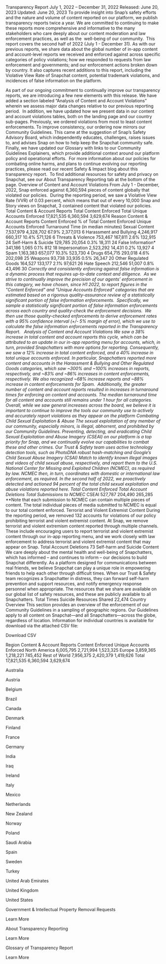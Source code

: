 Transparency Report
July 1, 2022 – December 31, 2022
Released:
June 20, 2023
Updated:
June 20, 2023
To provide insight into Snap’s safety efforts and the nature and volume of content reported on our platform, we publish transparency reports twice a year. We are committed to continuing to make these reports more comprehensive and informative to the many stakeholders who care deeply about our content moderation and law enforcement practices, as well as the  well-being of our community. 
This report covers the second half of 2022 (July 1 - December 31). As with our previous reports, we share data about the global number of in-app content and account-level reports we received and enforced against across specific categories of policy violations; how we responded to requests from law enforcement and governments; and our enforcement actions broken down by country. It also captures recent additions to this report, including the Violative View Rate of Snapchat content, potential trademark violations, and incidences of false information on the platform.

As part of our ongoing commitment to continually improve our transparency reports, we are introducing a few new elements with this release. We have added a section labeled “Analysis of Content and Account Violations” wherein we assess major data changes relative to our previous reporting period. 
In addition, we have updated how we present data in our content and account violations tables, both on the landing page and our country sub-pages. Previously, we ordered violations from most to least content enforcements. To improve consistency, our ordering now mirrors our Community Guidelines. This came at the suggestion of Snap’s Safety Advisory Board, which independently educates, challenges, raises issues to, and advises Snap on how to help keep the Snapchat community safe.
Finally, we have updated our Glossary with links to our Community Guidelines Explainers, which provide additional context around our platform policy and operational efforts. 
For more information about our policies for combating online harms, and plans to continue evolving our reporting practices, please read our recent Safety & Impact blog about this transparency report. 
To find additional resources for safety and privacy on Snapchat, see our About Transparency Reporting tab at the bottom of the page.
Overview of Content and Account Violations
From July 1 - December, 2022, Snap enforced against 6,360,594 pieces of content globally that violated our policies. 
During the reporting period, we saw a Violative View Rate (VVR) of 0.03 percent, which means that out of every 10,000 Snap and Story views on Snapchat, 3 contained content that violated our policies.
Total Content & Account Reports	Total Content Enforced	Total Unique Accounts Enforced
17,821,535	6,360,594	3,629,674
Reason	Content & Account Reports	Content Enforced	% of Total Content Enforced	Unique Accounts Enforced	Turnaround Time (in median minutes)
Sexual Content	7,537,979	4,328,702	67.9%	2,377,013	6
Harassment and Bullying	4,246,917	660,317	10.4%	571,126	6
Threats & Violence	753,467	167,811	2.6%	132,915	24
Self-Harm & Suicide	129,785	20,054	0.3%	18,311	24
False Information*	341,186	1,065	0.1%	812	18
Impersonation	2,523,292	14,431	0.2%	13,927	4
Spam	1,163,383	657,077	10.3%	523,730	4
Drugs	654,715	293,018	4.6%	202,098	25
Weapons	93,738	33,935	0.5%	26,347	20
Other Regulated Goods	164,527	133,177	2.1%	97,621	26
Hate Speech	212,546	51,007	0.8%	43,496	30
*Correctly and consistently enforcing against false information is a dynamic process that requires up-to-date context and diligence.  As we strive to continually improve the precision of our agents’ enforcement in this category, we have chosen, since H1 2022, to report figures in the "Content Enforced" and "Unique Accounts Enforced" categories that are estimated based on a rigorous quality-assurance review of a statistically significant portion of false information enforcements.  Specifically, we sample a statistically significant portion of false information enforcements across each country and quality-check the enforcement decisions.  We then use those quality-checked enforcements to derive enforcement rates with a 95% confidence interval (+/- 5% margin of error), which we use to calculate the false information enforcements reported in the Transparency Report.  
Analysis of Content and Account Violations
We saw a 38% increase in total content and account reports this cycle, which can be attributed to an update in our in-app reporting menu for accounts, which, in turn, provided Snapchatters with more options for reporting. Consequently, we saw a 12% increase in total content enforced, and a 40% increase in total unique accounts enforced. In particular, Snapchatters reported more content and accounts in the Harassment & Bullying and Other Regulated Goods categories, which saw ~300% and ~100% increases in reports, respectively, and ~83% and ~86% increases in content enforcements, respectively. We also recognized ~68% increase reports and ~88% increase in content enforcements for Spam. 
Additionally, the greater number of content and account reports resulted in increases in turnaround times for enforcing on content and accounts. The median turnaround time for all content and accounts still remains under 1 hour for all categories.    
Overall, while we saw general increases across the board, we believe it is important to continue to improve the tools our community use to actively and accurately report violations as they appear on the platform
Combating Child Sexual Exploitation & Abuse
The sexual exploitation of any member of our community, especially minors, is illegal, abhorrent, and prohibited by our Community Guidelines. Preventing, detecting, and eradicating Child Sexual Exploitation and Abuse Imagery (CSEAI) on our platform is a top priority for Snap, and we continually evolve our capabilities to combat these and other crimes.
Our Trust & Safety team uses active technology detection tools, such as PhotoDNA robust hash-matching and Google’s Child Sexual Abuse Imagery (CSAI) Match to identify known illegal images and videos of child sexual abuse, respectively, and report them to the U.S. National Center for Missing and Exploited Children (NCMEC), as required by law. NCMEC then, in turn, coordinates with domestic or international law enforcement, as required.
In the second half of 2022, we proactively detected and actioned 94 percent of the total child sexual exploitation and abuse violations reported here.
	Total Content Enforced	Total Account Deletions	Total Submissions to NCMEC*
CSEAI	527,787	204,490	265,285
**Note that each submission to NCMEC can contain multiple pieces of content. The total individual pieces of media submitted to NCMEC is equal to our total content enforced.
Terrorist and Violent Extremist Content
During the reporting period, we removed 132 accounts for violations of our policy prohibiting terrorist and violent extremist content.
At Snap, we remove terrorist and violent extremism content reported through multiple channels. These include encouraging users to report terrorist and violent extremist content through our in-app reporting menu, and we work closely with law enforcement to address terrorist and violent extremist content that may appear on Snap.
Total Account Deletions
73
Self-harm and Suicide Content
We care deeply about the mental health and well-being of Snapchatters, which has informed – and continues to inform – our decisions to build Snapchat differently. As a platform designed for communications between real friends, we believe Snapchat can play a unique role in empowering friends to help each other through difficult times.
When our Trust & Safety team recognizes a Snapchatter in distress, they can forward self-harm prevention and support resources, and notify emergency response personnel when appropriate. The resources that we share are available on our global list of safety resources, and these are publicly available to all Snapchatters.
Total Times Suicide Resources Shared
22,474
Country Overview
This section provides an overview of the enforcement of our Community Guidelines in a sampling of geographic regions. Our Guidelines apply to all content on Snapchat—and all Snapchatters—across the globe, regardless of location.
Information for individual countries is available for download via the attached CSV file:

Download CSV

Region	Content & Account Reports	Content Enforced	Unique Accounts Enforced
North America	6,005,795	2,721,994	1,523,325
Europe	3,859,365	1,218,221	745,452
Rest of World	7,956,375	2,420,379	1,419,626
Total	17,821,535	6,360,594	3,629,674

Australia

Austria

Belgium

Brazil

Canada

Denmark

Finland

France

Germany

India

Iraq

Ireland

Italy

Mexico

Netherlands

New Zealand

Norway

Poland

Saudi Arabia

Spain

Sweden

Turkey

United Arab Emirates

United Kingdom

United States

Government & Intellectual Property Removal Requests

Learn More

About Transparency Reporting

Learn More

Glossary of Transparency Report

Learn More